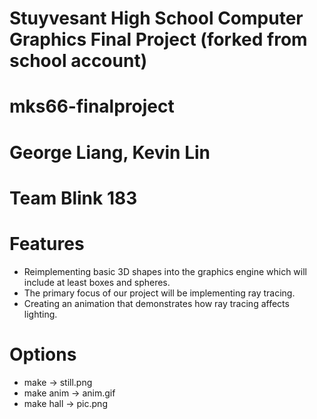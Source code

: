 # Stuyvesant High School Computer Graphics Final Project (forked from school account)
# mks66-finalproject
# George Liang, Kevin Lin
# Team Blink 183
# Features
* Reimplementing basic 3D shapes into the graphics engine which will include at least boxes and spheres.
* The primary focus of our project will be implementing ray tracing.
* Creating an animation that demonstrates how ray tracing affects lighting.
# Options
* make -> still.png
* make anim -> anim.gif
* make hall -> pic.png
